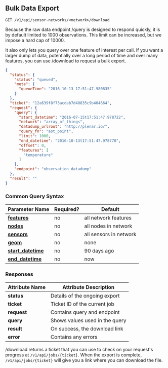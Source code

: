 ## Bulk Data Export

`GET /v1/api/sensor-networks/<network>/download`

Because the raw data endpoint /query is designed to respond quickly,
it is by default limited to 1000 observations. This limit can be
increased, but we impose a hard cap of 10000.

It also only lets you query over one feature of interest per call.
If you want a larger dump of data, potentially over a long period 
of time and over many features, you can use /download to request a 
bulk export.

```json
{
  "status": {
    "status": "queued",
    "meta": {
      "queueTime": "2016-10-13 17:51:47.980835"
    }
  },
  "ticket": "12a639f8f73acdab7d48835c9b404664",
  "request": {
    "query": {
      "start_datetime": "2016-07-15t17:51:47.978722",
      "network": "array_of_things",
      "datadump_urlroot": "http://plenar.io/",
      "query_fn": "aot_point",
      "limit": 1000,
      "end_datetime": "2016-10-13t17:51:47.978770",
      "offset": 0,
      "features": [
        "temperature"
      ]
    },
    "endpoint": "observation_datadump"
  },
  "result": ""
}
```

### Common Query Syntax

|**Parameter Name**                                    | **Required?** | **Default**            |
|----------------------------------------------------- | ------------- | ---------------------- |
| [**features**](#features-of-interest)                | no            | all network features   |
| [**nodes**](#nodes)                                  | no            | all nodes in network   |
| [**sensors**](#sensors)                              | no            | all sensors in network |
| [**geom**](#space-filtering)                         | no            | none                   |
| [**start_datetime**](#sensor-network-time-filtering) | no            | 90 days ago            |
| [**end_datetime**](#sensor-network-time-filtering)   | no            | now                    |

### Responses

| **Attribute Name** | **Attribute Description**      |
| ------------------ | ------------------------------ |
| **status**         | Details of the ongoing export  |
| **ticket**         | Ticket ID of the current job   |
| **request**        | Contains query and endpoint    |
| **query**          | Shows values used in the query |
| **result**         | On success, the download link  |
| **error**          | Contains any errors            |

/download returns a ticket that you can use to check on your request's progress at `/v1/api/jobs/{ticket}`.
When the export is complete, `/v1/api/jobs/{ticket}` will give you a link where you can download the file.
